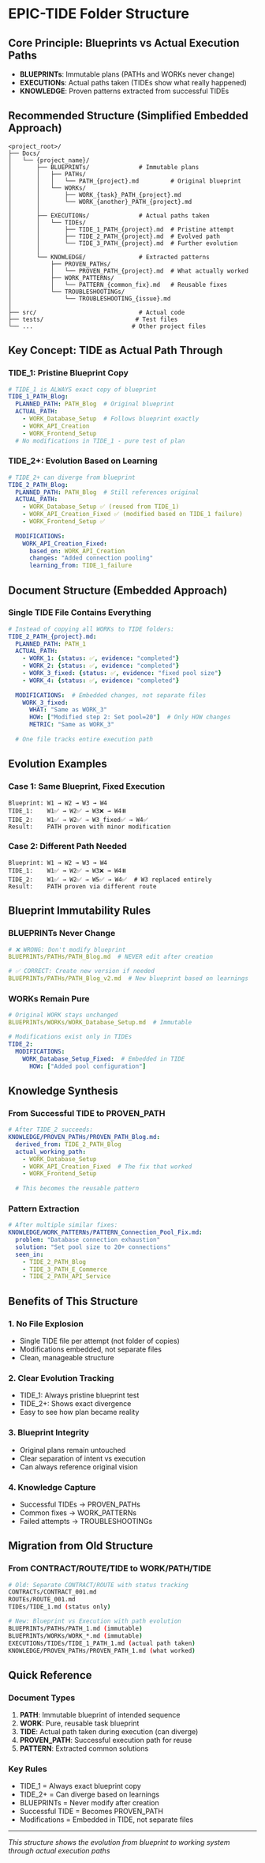 # EPIC-TIDE Folder Structure

## Core Principle: Blueprints vs Actual Execution Paths

- **BLUEPRINTs**: Immutable plans (PATHs and WORKs never change)
- **EXECUTIONs**: Actual paths taken (TIDEs show what really happened)
- **KNOWLEDGE**: Proven patterns extracted from successful TIDEs

## Recommended Structure (Simplified Embedded Approach)

```
<project_root>/
├── Docs/
│   └── {project_name}/
│       ├── BLUEPRINTs/              # Immutable plans
│       │   ├── PATHs/
│       │   │   └── PATH_{project}.md         # Original blueprint
│       │   └── WORKs/
│       │       ├── WORK_{task}_PATH_{project}.md
│       │       └── WORK_{another}_PATH_{project}.md
│       │
│       ├── EXECUTIONs/              # Actual paths taken
│       │   └── TIDEs/
│       │       ├── TIDE_1_PATH_{project}.md  # Pristine attempt
│       │       ├── TIDE_2_PATH_{project}.md  # Evolved path
│       │       └── TIDE_3_PATH_{project}.md  # Further evolution
│       │
│       └── KNOWLEDGE/               # Extracted patterns
│           ├── PROVEN_PATHs/
│           │   └── PROVEN_PATH_{project}.md  # What actually worked
│           ├── WORK_PATTERNs/
│           │   └── PATTERN_{common_fix}.md   # Reusable fixes
│           └── TROUBLESHOOTINGs/
│               └── TROUBLESHOOTING_{issue}.md
│
├── src/                             # Actual code
├── tests/                          # Test files
└── ...                            # Other project files
```

## Key Concept: TIDE as Actual Path Through

### TIDE_1: Pristine Blueprint Copy
```yaml
# TIDE_1 is ALWAYS exact copy of blueprint
TIDE_1_PATH_Blog:
  PLANNED_PATH: PATH_Blog  # Original blueprint
  ACTUAL_PATH: 
    - WORK_Database_Setup  # Follows blueprint exactly
    - WORK_API_Creation
    - WORK_Frontend_Setup
  # No modifications in TIDE_1 - pure test of plan
```

### TIDE_2+: Evolution Based on Learning
```yaml
# TIDE_2+ can diverge from blueprint
TIDE_2_PATH_Blog:
  PLANNED_PATH: PATH_Blog  # Still references original
  ACTUAL_PATH:
    - WORK_Database_Setup ✅ (reused from TIDE_1)
    - WORK_API_Creation_Fixed ✅ (modified based on TIDE_1 failure)
    - WORK_Frontend_Setup ✅
  
  MODIFICATIONS:
    WORK_API_Creation_Fixed:
      based_on: WORK_API_Creation
      changes: "Added connection pooling"
      learning_from: TIDE_1_failure
```

## Document Structure (Embedded Approach)

### Single TIDE File Contains Everything
```yaml
# Instead of copying all WORKs to TIDE folders:
TIDE_2_PATH_{project}.md:
  PLANNED_PATH: PATH_1
  ACTUAL_PATH:
    - WORK_1: {status: ✅, evidence: "completed"}
    - WORK_2: {status: ✅, evidence: "completed"}
    - WORK_3_fixed: {status: ✅, evidence: "fixed pool size"}
    - WORK_4: {status: ✅, evidence: "completed"}
  
  MODIFICATIONS:  # Embedded changes, not separate files
    WORK_3_fixed:
      WHAT: "Same as WORK_3"
      HOW: ["Modified step 2: Set pool=20"]  # Only HOW changes
      METRIC: "Same as WORK_3"
  
  # One file tracks entire execution path
```

## Evolution Examples

### Case 1: Same Blueprint, Fixed Execution
```
Blueprint: W1 → W2 → W3 → W4
TIDE_1:    W1✅ → W2✅ → W3❌ → W4⏸️
TIDE_2:    W1✅ → W2✅ → W3_fixed✅ → W4✅
Result:    PATH proven with minor modification
```

### Case 2: Different Path Needed
```
Blueprint: W1 → W2 → W3 → W4
TIDE_1:    W1✅ → W2✅ → W3❌ → W4⏸️
TIDE_2:    W1✅ → W2✅ → W5✅ → W4✅  # W3 replaced entirely
Result:    PATH proven via different route
```

## Blueprint Immutability Rules

### BLUEPRINTs Never Change
```yaml
# ❌ WRONG: Don't modify blueprint
BLUEPRINTs/PATHs/PATH_Blog.md  # NEVER edit after creation

# ✅ CORRECT: Create new version if needed
BLUEPRINTs/PATHs/PATH_Blog_v2.md  # New blueprint based on learnings
```

### WORKs Remain Pure
```yaml
# Original WORK stays unchanged
BLUEPRINTs/WORKs/WORK_Database_Setup.md  # Immutable

# Modifications exist only in TIDEs
TIDE_2: 
  MODIFICATIONS:
    WORK_Database_Setup_Fixed:  # Embedded in TIDE
      HOW: ["Added pool configuration"]
```

## Knowledge Synthesis

### From Successful TIDE to PROVEN_PATH
```yaml
# After TIDE_2 succeeds:
KNOWLEDGE/PROVEN_PATHs/PROVEN_PATH_Blog.md:
  derived_from: TIDE_2_PATH_Blog
  actual_working_path:
    - WORK_Database_Setup
    - WORK_API_Creation_Fixed  # The fix that worked
    - WORK_Frontend_Setup
  
  # This becomes the reusable pattern
```

### Pattern Extraction
```yaml
# After multiple similar fixes:
KNOWLEDGE/WORK_PATTERNs/PATTERN_Connection_Pool_Fix.md:
  problem: "Database connection exhaustion"
  solution: "Set pool size to 20+ connections"
  seen_in:
    - TIDE_2_PATH_Blog
    - TIDE_3_PATH_E_Commerce
    - TIDE_2_PATH_API_Service
```

## Benefits of This Structure

### 1. No File Explosion
- Single TIDE file per attempt (not folder of copies)
- Modifications embedded, not separate files
- Clean, manageable structure

### 2. Clear Evolution Tracking
- TIDE_1: Always pristine blueprint test
- TIDE_2+: Shows exact divergence
- Easy to see how plan became reality

### 3. Blueprint Integrity
- Original plans remain untouched
- Clear separation of intent vs execution
- Can always reference original vision

### 4. Knowledge Capture
- Successful TIDEs → PROVEN_PATHs
- Common fixes → WORK_PATTERNs
- Failed attempts → TROUBLESHOOTINGs

## Migration from Old Structure

### From CONTRACT/ROUTE/TIDE to WORK/PATH/TIDE
```bash
# Old: Separate CONTRACT/ROUTE with status tracking
CONTRACTs/CONTRACT_001.md
ROUTEs/ROUTE_001.md
TIDEs/TIDE_1.md (status only)

# New: Blueprint vs Execution with path evolution
BLUEPRINTs/PATHs/PATH_1.md (immutable)
BLUEPRINTs/WORKs/WORK_*.md (immutable)
EXECUTIONs/TIDEs/TIDE_1_PATH_1.md (actual path taken)
KNOWLEDGE/PROVEN_PATHs/PROVEN_PATH_1.md (what worked)
```

## Quick Reference

### Document Types
1. **PATH**: Immutable blueprint of intended sequence
2. **WORK**: Pure, reusable task blueprint
3. **TIDE**: Actual path taken during execution (can diverge)
4. **PROVEN_PATH**: Successful execution path for reuse
5. **PATTERN**: Extracted common solutions

### Key Rules
- TIDE_1 = Always exact blueprint copy
- TIDE_2+ = Can diverge based on learnings
- BLUEPRINTs = Never modify after creation
- Successful TIDE = Becomes PROVEN_PATH
- Modifications = Embedded in TIDE, not separate files

---

*This structure shows the evolution from blueprint to working system through actual execution paths*